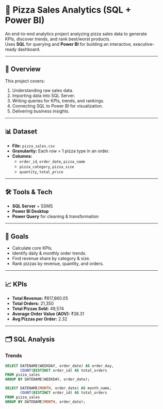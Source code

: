 # 🍕 Pizza Sales Analytics (SQL + Power BI)

An end-to-end analytics project analyzing pizza sales data to generate KPIs, discover trends, and rank best/worst products.  
Uses **SQL** for querying and **Power BI** for building an interactive, executive-ready dashboard.

---

## 📌 Overview
This project covers:
1. Understanding raw sales data.
2. Importing data into SQL Server.
3. Writing queries for KPIs, trends, and rankings.
4. Connecting SQL to Power BI for visualization.
5. Delivering  business insights.

---

## 📊 Dataset
- **File:** `pizza_sales.csv`
- **Granularity:** Each row = 1 pizza type in an order.
- **Columns:**
  - `order_id`, `order_date`, `pizza_name`
  - `pizza_category`, `pizza_size`
  - `quantity`, `total_price`

---

## 🛠 Tools & Tech
- **SQL Server** + SSMS
- **Power BI Desktop**
- **Power Query** for cleaning & transformation

---

## 🎯 Goals
- Calculate core KPIs.
- Identify daily & monthly order trends.
- Find revenue share by category & size.
- Rank pizzas by revenue, quantity, and orders.

---

## 📈 KPIs
- **Total Revenue:** ₹817,860.05  
- **Total Orders:** 21,350  
- **Total Pizzas Sold:** 49,574  
- **Average Order Value (AOV):** ₹38.31  
- **Avg Pizzas per Order:** 2.32  

---

## 🗂 SQL Analysis
### Trends
```sql
SELECT DATENAME(WEEKDAY, order_date) AS order_day,
       COUNT(DISTINCT order_id) AS total_orders
FROM pizza_sales
GROUP BY DATENAME(WEEKDAY, order_date);

SELECT DATENAME(MONTH, order_date) AS month_name,
       COUNT(DISTINCT order_id) AS total_orders
FROM pizza_sales
GROUP BY DATENAME(MONTH, order_date);





